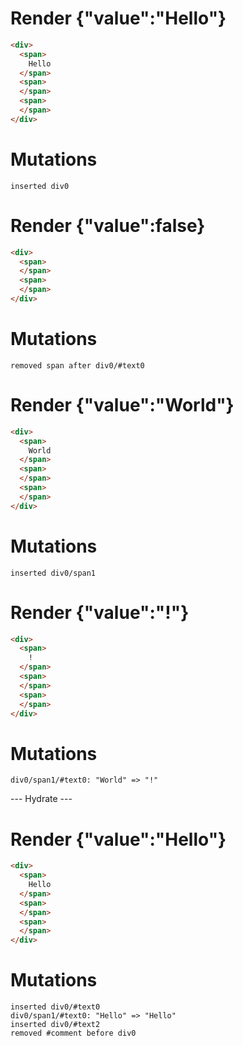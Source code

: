 # Render {"value":"Hello"}
```html
<div>
  <span>
    Hello
  </span>
  <span>
  </span>
  <span>
  </span>
</div>
```

# Mutations
```
inserted div0
```


# Render {"value":false}
```html
<div>
  <span>
  </span>
  <span>
  </span>
</div>
```

# Mutations
```
removed span after div0/#text0
```


# Render {"value":"World"}
```html
<div>
  <span>
    World
  </span>
  <span>
  </span>
  <span>
  </span>
</div>
```

# Mutations
```
inserted div0/span1
```


# Render {"value":"!"}
```html
<div>
  <span>
    !
  </span>
  <span>
  </span>
  <span>
  </span>
</div>
```

# Mutations
```
div0/span1/#text0: "World" => "!"
```


--- Hydrate ---
# Render {"value":"Hello"}
```html
<div>
  <span>
    Hello
  </span>
  <span>
  </span>
  <span>
  </span>
</div>
```

# Mutations
```
inserted div0/#text0
div0/span1/#text0: "Hello" => "Hello"
inserted div0/#text2
removed #comment before div0
```